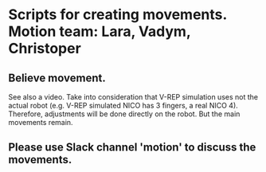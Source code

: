 # Scripts for creating movements. Motion team: Lara, Vadym, Christoper

## Believe movement. 
See also a video. Take into consideration that V-REP simulation uses not the 
actual robot (e.g. V-REP simulated NICO has 3 fingers, a real NICO 4). Therefore,
adjustments will be done directly on the robot. But the main movements remain. 

## Please use Slack channel 'motion' to discuss the movements.